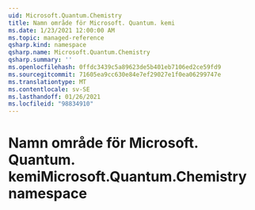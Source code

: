 ```yaml
---
uid: Microsoft.Quantum.Chemistry
title: Namn område för Microsoft. Quantum. kemi
ms.date: 1/23/2021 12:00:00 AM
ms.topic: managed-reference
qsharp.kind: namespace
qsharp.name: Microsoft.Quantum.Chemistry
qsharp.summary: ''
ms.openlocfilehash: 0ffdc3439c5a89623de5b401eb7106ed2ce59fd9
ms.sourcegitcommit: 71605ea9cc630e84e7ef29027e1f0ea06299747e
ms.translationtype: MT
ms.contentlocale: sv-SE
ms.lasthandoff: 01/26/2021
ms.locfileid: "98834910"
---
```

# <a name="microsoftquantumchemistry-namespace"></a><span data-ttu-id="f0642-102">Namn område för Microsoft. Quantum. kemi</span><span class="sxs-lookup"><span data-stu-id="f0642-102">Microsoft.Quantum.Chemistry namespace</span></span>



